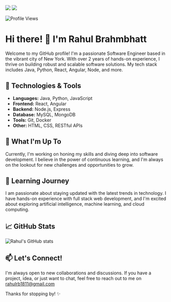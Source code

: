 [<img src="https://img.shields.io/badge/linkedin-%230077B5.svg?&style=for-the-badge&logo=linkedin&logoColor=white" />](https://www.linkedin.com/in/rahul-brahmbhatt) [<img src="https://img.shields.io/badge/twitter-%230077B5.svg?&style=for-the-badge&logo=twitter&logoColor=white" />](https://www.twitter.com/rahulbrahmbhatt)

![Profile Views](https://komarev.com/ghpvc/?username=rahulbrahmbhatt18)

# Hi there! 👋 I'm Rahul Brahmbhatt

Welcome to my GitHub profile! I'm a passionate Software Engineer based in the vibrant city of New York. With over 2 years of hands-on experience, I thrive on building robust and scalable software solutions. My tech stack includes Java, Python, React, Angular, Node, and more.

## 🔧 Technologies & Tools

- **Languages:** Java, Python, JavaScript
- **Frontend:** React, Angular
- **Backend:** Node.js, Express
- **Database:** MySQL, MongoDB
- **Tools:** Git, Docker
- **Other:** HTML, CSS, RESTful APIs

## 🚀 What I'm Up To

Currently, I'm working on honing my skills and diving deep into software development. I believe in the power of continuous learning, and I'm always on the lookout for new challenges and opportunities to grow.

## 🌱 Learning Journey

I am passionate about staying updated with the latest trends in technology. I have hands-on experience with full stack web development, and I'm excited about exploring artificial intelligence, machine learning, and cloud computing.

## 📈 GitHub Stats

![Rahul's GitHub stats](https://github-readme-stats.vercel.app/api?username=rahulbrahmbhatt18&show_icons=true&theme=radical)

## 📫 Let's Connect!

I'm always open to new collaborations and discussions. If you have a project, idea, or just want to chat, feel free to reach out to me on rahulrb1811@gmail.com

Thanks for stopping by! ✨


<!---
rahulbrahmbhatt18/rahulbrahmbhatt18 is a ✨ special ✨ repository because its `README.md` (this file) appears on your GitHub profile.
You can click the Preview link to take a look at your changes.
--->
